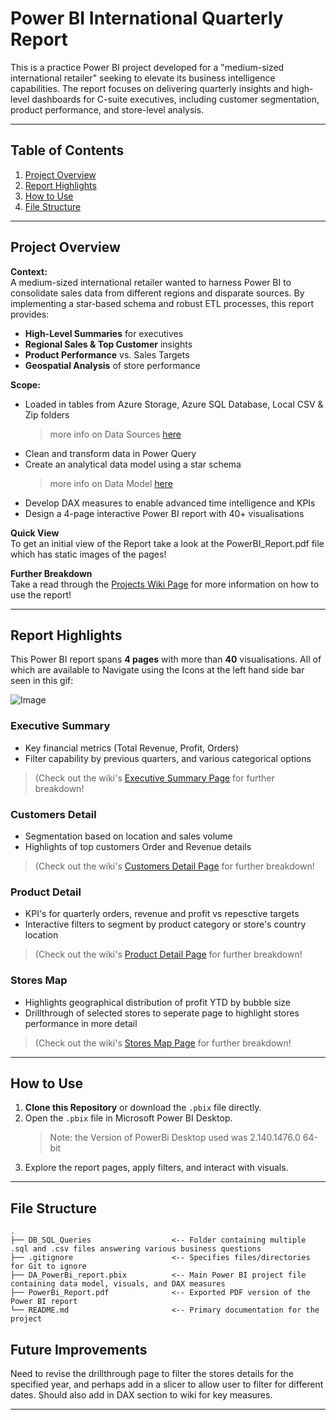 # Power BI International Quarterly Report

This is a practice Power BI project developed for a "medium-sized international retailer" seeking to elevate its business intelligence capabilities. The report focuses on delivering quarterly insights and high-level dashboards for C-suite executives, including customer segmentation, product performance, and store-level analysis.

---

## Table of Contents

1. [Project Overview](#project-overview)  
2. [Report Highlights](#report-highlights)  
3. [How to Use](#how-to-use)  
4. [File Structure](#file-structure)  

---

## Project Overview

**Context:**  
A medium-sized international retailer wanted to harness Power BI to consolidate sales data from different regions and disparate sources. By implementing a star-based schema and robust ETL processes, this report provides:

- **High-Level Summaries** for executives  
- **Regional Sales & Top Customer** insights  
- **Product Performance** vs. Sales Targets  
- **Geospatial Analysis** of store performance

**Scope:**  
- Loaded in tables from Azure Storage, Azure SQL Database, Local CSV & Zip folders
  > more info on Data Sources [here](https://github.com/JaredGill/PowerBi_International_Retail_Quartely_Report/wiki/Data-Sources-&-Data-Model#data-sources) 
- Clean and transform data in Power Query  
- Create an analytical data model using a star schema
  > more info on Data Model [here](https://github.com/JaredGill/PowerBi_International_Retail_Quartely_Report/wiki/Data-Sources-&-Data-Model#data-model) 
- Develop DAX measures to enable advanced time intelligence and KPIs  
- Design a 4-page interactive Power BI report with 40+ visualisations

**Quick View**  
To get an initial view of the Report take a look at the PowerBI_Report.pdf file which has static images of the pages!

**Further Breakdown**  
Take a read through the [Projects Wiki Page](https://github.com/JaredGill/PowerBi_International_Retail_Quartely_Report/wiki) for more information on how to use the report!

---

## Report Highlights

This Power BI report spans **4 pages** with more than **40** visualisations. All of which are available to Navigate using the Icons at the left hand side bar seen in this gif:

![Image](https://github.com/user-attachments/assets/7c104568-b0ee-4aec-9b64-18081cad8845)

### Executive Summary 
- Key financial metrics (Total Revenue, Profit, Orders)  
- Filter capability by previous quarters, and various categorical options
> (Check out the wiki's [Executive Summary Page](https://github.com/JaredGill/PowerBi_International_Retail_Quartely_Report/wiki/Executive-Summary-Page)  for further breakdown!

### Customers Detail
- Segmentation based on location and sales volume  
- Highlights of top customers Order and Revenue details
> (Check out the wiki's [Customers Detail Page](https://github.com/JaredGill/PowerBi_International_Retail_Quartely_Report/wiki/Customer-Detail-Page)  for further breakdown!

### Product Detail
- KPI's for quarterly orders, revenue and profit vs repesctive targets
- Interactive filters to segment by product category or store's country location
> (Check out the wiki's [Product Detail Page](https://github.com/JaredGill/PowerBi_International_Retail_Quartely_Report/wiki/Product-Detail-Page)  for further breakdown!

### Stores Map 
- Highlights geographical distribution of profit YTD by bubble size
- Drillthrough of selected stores to seperate page to highlight stores performance in more detail
> (Check out the wiki's [Stores Map Page](https://github.com/JaredGill/PowerBi_International_Retail_Quartely_Report/wiki/Stores-Map-Page)  for further breakdown!

---

## How to Use

1. **Clone this Repository** or download the `.pbix` file directly.
2. Open the `.pbix` file in Microsoft Power BI Desktop.  
   > Note: the Version of PowerBi Desktop used was 2.140.1476.0 64-bit
3. Explore the report pages, apply filters, and interact with visuals.

---

## File Structure
```plaintext
.
├── DB_SQL_Queries                  <-- Folder containing multiple .sql and .csv files answering various business questions
├── .gitignore                      <-- Specifies files/directories for Git to ignore
├── DA_PowerBi_report.pbix          <-- Main Power BI project file containing data model, visuals, and DAX measures
├── PowerBi_Report.pdf              <-- Exported PDF version of the Power BI report
└── README.md                       <-- Primary documentation for the project
```

## Future Improvements

Need to revise the drillthrough page to filter the stores details for the specified year, and perhaps add in a slicer to allow user to filter for different dates. 
Should also add in DAX section to wiki for key measures.

---





